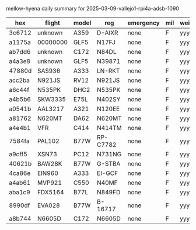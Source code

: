 mellow-hyena daily summary for 2025-03-09-vallejo1-rpi4a-adsb-1090

|hex|flight|model|reg|emergency|mil|weirdo|
|--|--|--|--|--|--|--|
|3c6712|unknown|A359|D-AIXR|none|F|yyy|
|a1175a|00000000|GLF5|N17FJ|none|F|yyy|
|ab7dd6|unknown|C172|N84DL|none|F|yyy|
|a4a3e8|unknown|GLF5|N39871|none|F|yyy|
|47880d|SAS936|A333|LN-RKT|none|F|yyy|
|acc2ba|N921JS|RV12|N921JS|none|F|yyy|
|a6c44f|N535PK|DHC2|N535PK|none|F|yyy|
|a4b5b6|SKW3335|E75L|N402SY|none|F|yyy|
|a0541b|AAL3217|A321|N120EE|none|F|yyy|
|a81762|N620MT|DA62|N620MT|none|F|yyy|
|a4e4b1|VFR|C414|N414TM|none|F|yyy|
|7584fa|PAL102|B77W|RP-C7782|none|F|yyy|
|a9cff5|XSN73|PC12|N731NG|none|F|yyy|
|40621b|BAW28K|B77W|G-STBA|none|F|yyy|
|4ca86e|EIN960|A333|EI-GCF|none|F|yyy|
|a4ab61|MVP921|C550|N40MF|none|F|yyy|
|aba1c9|FDX5164|B77L|N849FD|none|F|yyy|
|8990df|EVA028|B77W|B-16717|none|F|yyy|
|a8b744|N6605D|C172|N6605D|none|F|yyy|
